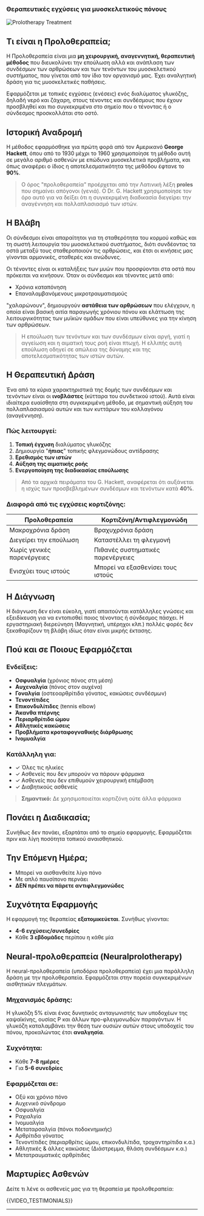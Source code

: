 ### Θεραπευτικές εγχύσεις για μυοσκελετικούς πόνους

![Prolotherapy Treatment](https://www.melbournearthritis.com.au/images/prolotherapy-img2.jpg)

## Τι είναι η Προλοθεραπεία;

Η Προλοθεραπεία είναι μια **μη χειρουργική, αναγεννητική, θεραπευτική μέθοδος** που διευκολύνει την επούλωση αλλά και ανάπλαση των συνδέσμων των αρθρώσεων και των τενόντων του μυοσκελετικού συστήματος, που γίνεται από τον ίδιο τον οργανισμό μας. Έχει αναλγητική δράση για τις μυοσκελετικές παθήσεις.

Εφαρμόζεται με τοπικές εγχύσεις (ενέσεις) ενός διαλύματος γλυκόζης, δηλαδή νερό και ζάχαρη, στους τένοντες και συνδέσμους που έχουν προσβληθεί και πιο συγκεκριμένα στο σημείο που ο τένοντας ή ο σύνδεσμος προσκολλάται στο οστό.

## Ιστορική Αναδρομή

Η μέθοδος εφαρμόσθηκε για πρώτη φορά από τον Αμερικανό **George Hackett**, όπου από το 1930 μέχρι το 1960 χρησιμοποίησε τη μέθοδο αυτή σε μεγάλο αριθμό ασθενών με επώδυνα μυοσκελετικά προβλήματα, και όπως αναφέρει ο ίδιος η αποτελεσματικότητα της μεθόδου έφτανε το **90%**.

> Ο όρος "προλοθεραπεία" προέρχεται από την Λατινική λέξη **proles** που σημαίνει απόγονοι (γενιά). Ο Dr. G. Hackett χρησιμοποίησε τον όρο αυτό για να δείξει ότι η συγκεκριμένη διαδικασία διεγείρει την αναγέννηση και πολλαπλασιασμό των ιστών.

## Η Βλάβη

Οι σύνδεσμοι είναι απαραίτητοι για τη σταθερότητα του κορμού καθώς και τη σωστή λειτουργία του μυοσκελετικού συστήματος, διότι συνδέοντας τα οστά μεταξύ τους σταθεροποιούν τις αρθρώσεις, και έτσι οι κινήσεις μας γίνονται αρμονικές, σταθερές και ανώδυνες.

Οι τένοντες είναι οι καταλήξεις των μυών που προσφύονται στα οστά που πρόκειται να κινήσουν. Όταν οι σύνδεσμοι και τένοντες μετά από:

- Χρόνια καταπόνηση
- Επαναλαμβανόμενους μικροτραυματισμούς

"χαλαρώνουν", δημιουργούν **αστάθεια των αρθρώσεων** που ελέγχουν, η οποία είναι βασική αιτία παραγωγής χρόνιου πόνου και ελάττωση της λειτουργικότητας των μυϊκών ομάδων που είναι υπεύθυνες για την κίνηση των αρθρώσεων.

> Η επούλωση των τενόντων και των συνδέσμων είναι αργή, γιατί η αγγείωση και η αιματική τους ροή είναι πτωχή. Η ελλιπής αυτή επούλωση οδηγεί σε απώλεια της δύναμης και της αποτελεσματικότητας των ιστών αυτών.

## Η Θεραπευτική Δράση

Ένα από τα κύρια χαρακτηριστικά της δομής των συνδέσμων και τενόντων είναι οι **ινοβλάστες** (κύτταρα του συνδετικού ιστού). Αυτά είναι ιδιαίτερα ευαίσθητα στη συγκεκριμένη μέθοδο, με σημαντική αύξηση του πολλαπλασιασμού αυτών και των κυττάρων του κολλαγόνου (αναγέννηση).

### Πώς λειτουργεί:

1. **Τοπική έγχυση** διαλύματος γλυκόζης
2. Δημιουργία "**ήπιας**" τοπικής φλεγμονώδους αντίδρασης
3. **Ερεθισμός των ιστών**
4. **Αύξηση της αιματικής ροής**
5. **Ενεργοποίηση της διαδικασίας επούλωσης**

> Από τα αρχικά πειράματα του G. Hackett, αναφέρεται ότι αυξάνεται η ισχύς των προσβεβλημένων συνδέσμων και τενόντων κατά **40%**.

### Διαφορά από τις εγχύσεις κορτιζόνης:

| Προλοθεραπεία              | Κορτιζόνη/Αντιφλεγμονώδη          |
| -------------------------- | --------------------------------- |
| Μακροχρόνια δράση          | Βραχυχρόνια δράση                 |
| Διεγείρει την επούλωση     | Καταστέλλει τη φλεγμονή           |
| Χωρίς γενικές παρενέργειες | Πιθανές συστηματικές παρενέργειες |
| Ενισχύει τους ιστούς       | Μπορεί να εξασθενίσει τους ιστούς |

## Η Διάγνωση

Η διάγνωση δεν είναι εύκολη, γιατί απαιτούνται κατάλληλες γνώσεις και εξειδίκευση για να εντοπισθεί ποιος τένοντας ή σύνδεσμος πάσχει. Η εργαστηριακή διερεύνηση (Μαγνητική, υπέρηχοι κλπ.) πολλές φορές δεν ξεκαθαρίζουν τη βλάβη ιδίως όταν είναι μικρής έκτασης.

## Πού και σε Ποιους Εφαρμόζεται

### Ενδείξεις:

- **Οσφυαλγία** (χρόνιος πόνος στη μέση)
- **Αυχεναλγία** (πόνος στον αυχένα)
- **Γοναλγία** (οστεοαρθρίτιδα γόνατος, κακώσεις συνδέσμων)
- **Τενοντίτιδες**
- **Επικονδυλίτιδες** (tennis elbow)
- **Άκανθα πτέρνης**
- **Περιαρθρίτιδα ώμου**
- **Αθλητικές κακώσεις**
- **Προβλήματα κροταφογναθικής διάρθρωσης**
- **Ινομυαλγία**

### Κατάλληλη για:

- ✓ Όλες τις ηλικίες
- ✓ Ασθενείς που δεν μπορούν να πάρουν φάρμακα
- ✓ Ασθενείς που δεν επιθυμούν χειρουργική επέμβαση
- ✓ Διαβητικούς ασθενείς

> **Σημαντικό:** Δε χρησιμοποιείται κορτιζόνη ούτε άλλα φάρμακα

## Πονάει η Διαδικασία;

Συνήθως δεν πονάει, εξαρτάται από το σημείο εφαρμογής. Εφαρμόζεται πριν και λίγη ποσότητα τοπικού αναισθητικού.

## Την Επόμενη Ημέρα;

- Μπορεί να αισθανθείτε λίγο πόνο
- Με απλό παυσίπονο περνάει
- **ΔΕΝ πρέπει να πάρετε αντιφλεγμονώδες**

## Συχνότητα Εφαρμογής

Η εφαρμογή της θεραπείας **εξατομικεύεται**. Συνήθως γίνονται:

- **4-6 εγχύσεις/συνεδρίες**
- Κάθε **3 εβδομάδες** περίπου η κάθε μία

## Neural-προλοθεραπεία (Neuralprolotherapy)

Η neural-προλοθεραπεία (υποδόρια προλοθεραπεία) έχει μια παράλληλη δράση με την προλοθεραπεία. Εφαρμόζεται στην πορεία συγκεκριμένων αισθητικών πλεγμάτων.

### Μηχανισμός δράσης:

Η γλυκόζη 5% είναι ένας δυνητικός ανταγωνιστής των υποδοχέων της καψαϊκίνης, ουσίας Ρ και άλλων προ-φλεγμονωδών παραγόντων. Η γλυκόζη καταλαμβάνει την θέση των ουσιών αυτών στους υποδοχείς του πόνου, προκαλώντας έτσι **αναλγησία**.

### Συχνότητα:

- Κάθε **7-8 ημέρες**
- Για **5-6 συνεδρίες**

### Εφαρμόζεται σε:

- Οξύ και χρόνιο πόνο
- Αυχενικό σύνδρομο
- Οσφυαλγία
- Ραχιαλγία
- Ινομυαλγία
- Μεταταρσαλγία (πόνοι ποδοκνημικής)
- Αρθρίτιδα γόνατος
- Τενοντίτιδες (περιαρθρίτις ώμου, επικονδυλίτιδα, τροχαντηρίτιδα κ.α.)
- Αθλητικές & άλλες κακώσεις (Διάστρεμμα, θλάση συνδέσμων κ.α.)
- Μετατραυματικές αρθρίτιδες

## Μαρτυρίες Ασθενών

Δείτε τι λένε οι ασθενείς μας για τη θεραπεία με προλοθεραπεία:

{{VIDEO_TESTIMONIALS}}

---
